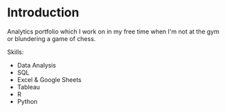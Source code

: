 # Introduction

Analytics portfolio which I work on in my free time when I'm not at the gym or blundering a game of chess.

Skills:
- Data Analysis
- SQL
- Excel & Google Sheets
- Tableau
- R
- Python

